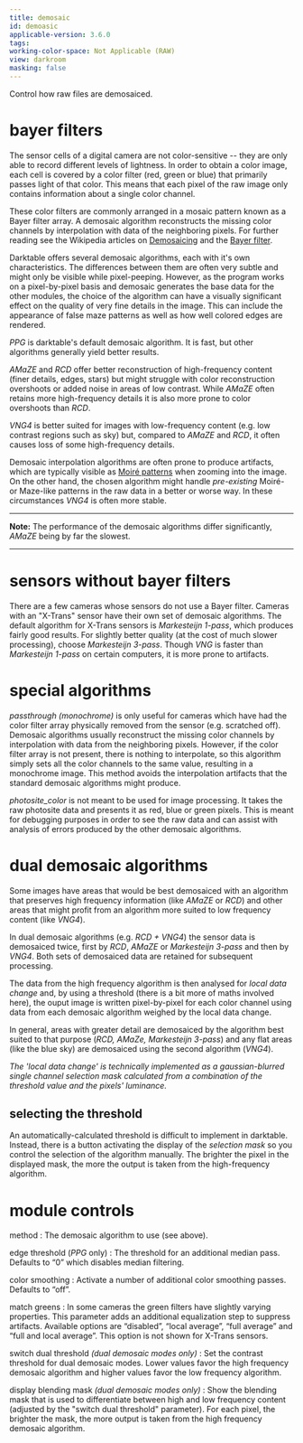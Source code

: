 ```yaml
---
title: demosaic
id: demoasic
applicable-version: 3.6.0
tags: 
working-color-space: Not Applicable (RAW) 
view: darkroom
masking: false
---
```


Control how raw files are demosaiced.

# bayer filters

The sensor cells of a digital camera are not color-sensitive -- they are only able to record different levels of lightness. In order to obtain a color image, each cell is covered by a color filter (red, green or blue) that primarily passes light of that color. This means that each pixel of the raw image only contains information about a single color channel. 

These color filters are commonly arranged in a mosaic pattern known as a Bayer filter array. A demosaic algorithm reconstructs the missing color channels by interpolation with data of the neighboring pixels. For further reading see the Wikipedia articles on [Demosaicing](https://en.wikipedia.org/wiki/Demosaicing) and the [Bayer filter](http://en.wikipedia.org/wiki/Bayer_filter).

Darktable offers several demosaic algorithms, each with it's own characteristics. The differences between them are often very subtle and might only be visible while pixel-peeping. However, as the program works on a pixel-by-pixel basis and demosaic generates the base data for the other modules, the choice of the algorithm can have a visually significant effect on the quality of very fine details in the image. This can include the appearance of false maze patterns as well as how well colored edges are rendered.

_PPG_ is darktable's default demosaic algorithm. It is fast, but other algorithms generally yield better results.

_AMaZE_ and _RCD_ offer better reconstruction of high-frequency content (finer details, edges, stars) but might struggle with color reconstruction overshoots or added noise in areas of low contrast. While _AMaZE_ often retains more high-frequency details it is also more prone to color overshoots than _RCD_.

_VNG4_ is better suited for images with low-frequency content (e.g. low contrast regions such as sky) but, compared to _AMaZE_ and _RCD_, it often causes loss of some high-frequency details.

Demosaic interpolation algorithms are often prone to produce artifacts, which are typically visible as [Moiré patterns](https://en.wikipedia.org/wiki/Moire_pattern) when zooming into the image. On the other hand, the chosen algorithm might handle _pre-existing_ Moiré- or Maze-like patterns in the raw data in a better or worse way. In these circumstances _VNG4_ is often more stable.

---

**Note:** The performance of the demosaic algorithms differ significantly, _AMaZE_ being by far the slowest.
  
---

# sensors without bayer filters

There are a few cameras whose sensors do not use a Bayer filter. Cameras with an "X-Trans" sensor have their own set of demosaic algorithms. The default algorithm for X-Trans sensors is _Markesteijn 1-pass_, which produces fairly good results. For slightly better quality (at the cost of much slower processing), choose _Markesteijn 3-pass_. Though _VNG_ is faster than _Markesteijn 1-pass_ on certain computers, it is more prone to artifacts.

# special algorithms

_passthrough (monochrome)_ is only useful for cameras which have had the color filter array physically removed from the sensor (e.g. scratched off). Demosaic algorithms usually reconstruct the missing color channels by interpolation with data from the neighboring pixels. However, if the color filter array is not present, there is nothing to interpolate, so this algorithm simply sets all the color channels to the same value, resulting in a monochrome image. This method avoids the interpolation artifacts that the standard demosaic algorithms might produce.

_photosite_color_ is not meant to be used for image processing. It takes the raw photosite data and presents it as red, blue or green pixels. This is meant for debugging purposes in order to see the raw data and can assist with analysis of errors produced by the other demosaic algorithms.

# dual demosaic algorithms

Some images have areas that would be best demosaiced with an algorithm that preserves high frequency information (like _AMaZE_ or _RCD_) and other areas that might profit from an algorithm more suited to low frequency content (like _VNG4_).

In dual demosaic algorithms (e.g. _RCD + VNG4_) the sensor data is demosaiced twice, first by _RCD_, _AMaZE_ or _Markesteijn 3-pass_ and then by _VNG4_. Both sets of demosaiced data are retained for subsequent processing.

The data from the high frequency algorithm is then analysed for _local data change_ and, by using a threshold (there is a bit more of maths involved here), the ouput image is written pixel-by-pixel for each color channel using data from each demosaic algorithm weighed by the local data change. 

In general, areas with greater detail are demosaiced by the algorithm best suited to that purpose (_RCD, AMaZe, Markesteijn 3-pass_) and any flat areas (like the blue sky) are demosaiced using the second algorithm (_VNG4_). 

_The 'local data change' is technically implemented as a gaussian-blurred single channel selection mask calculated from a combination of the threshold value and the pixels' luminance._

## selecting the threshold

An automatically-calculated threshold is difficult to implement in darktable. Instead, there is a button activating the display of the _selection mask_ so you control the selection of the algorithm manually. The brighter the pixel in the displayed mask, the more the output is taken from the high-frequency algorithm.

# module controls

method
: The demosaic algorithm to use (see above).

edge threshold (_PPG_ only)
: The threshold for an additional median pass. Defaults to “0” which disables median filtering.

color smoothing
: Activate a number of additional color smoothing passes. Defaults to “off”.

match greens
: In some cameras the green filters have slightly varying properties. This parameter adds an additional equalization step to suppress artifacts. Available options are “disabled”, “local average”, “full average” and “full and local average”. This option is not shown for X-Trans sensors.

switch dual threshold _(dual demosaic modes only)_
: Set the contrast threshold for dual demosaic modes. Lower values favor the high frequency demosaic algorithm and higher values favor the low frequency algorithm.

display blending mask _(dual demosaic modes only)_
: Show the blending mask that is used to differentiate between high and low frequency content (adjusted by the "switch dual threshold" parameter). For each pixel, the brighter the mask, the more output is taken from the high frequency demosaic algorithm.

